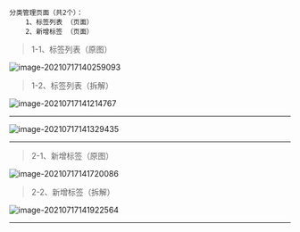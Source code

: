 ~~~
分类管理页面（共2个）：
	1、标签列表 （页面）
	2、新增标签 （页面）
~~~

> 1-1、标签列表（原图）

![image-20210717140259093](https://cdn.laoyangzhijia.com/my-picture-master/picture9/image-20210717140259093.png)



> 1-2、标签列表（拆解）

![image-20210717141214767](https://cdn.laoyangzhijia.com/my-picture-master/picture9/image-20210717141214767.png)

---

![image-20210717141329435](https://cdn.laoyangzhijia.com/my-picture-master/picture9/image-20210717141329435.png)

---

> 2-1、新增标签（原图）

![image-20210717141720086](https://cdn.laoyangzhijia.com/my-picture-master/picture9/image-20210717141720086.png)



> 2-2、新增标签（拆解）

![image-20210717141922564](https://cdn.laoyangzhijia.com/my-picture-master/picture9/image-20210717141922564.png)

---